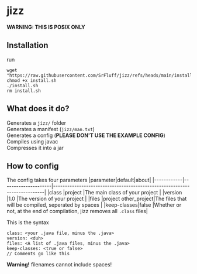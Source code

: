 # jizz
**WARNING: THIS IS POSIX ONLY**
## Installation
run
```
wget "https://raw.githubusercontent.com/SrFluff/jizz/refs/heads/main/install.sh"
chmod +x install.sh
./install.sh
rm install.sh
```

## What does it do?
Generates a `jizz/` folder\
Generates a manifest (`jizz/man.txt`)\
Generates a config (**PLEASE DON'T USE THE EXAMPLE CONFIG**)\
Compiles using javac\
Compresses it into a jar
## How to config
The config takes four parameters
|parameter|default|about|
|------------|---------------------|--------------------------------------------------------------------------|
|class       |project              |The main class of your project                                            |
|version     |1.0                  |The version of your project                                               |
|files       |project other_project|The files that will be compiled, seperated by spaces                      |
|keep-classes|false                |Whether or not, at the end of compilation, jizz removes all `.class` files|

This is the syntax

```
class: <your .java file, minus the .java>
version: <duh>
files: <A list of .java files, minus the .java>
keep-classes: <true or false>
// Comments go like this
```

**Warning!** filenames cannot include spaces!

